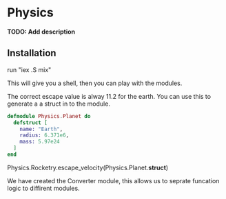 # Physics

**TODO: Add description**

## Installation


run "iex .S mix"

This will give you a shell, then you can play with the modules. 

The correct escape value is alway 11.2 for the earth.
You can use this to generate a a struct in to the module.

```elixir
defmodule Physics.Planet do
  defstruct [
    name: "Earth",
    radius: 6.371e6,
    mass: 5.97e24
  ]
end
```

Physics.Rocketry.escape_velocity(Physics.Planet.__struct__)

We have created the Converter module, this allows us to seprate funcation logic to diffirent modules.